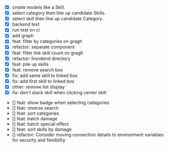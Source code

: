 - [x] create models like a Skill.
- [x] select category then line up candidate Skills.
- [x] select skill then line up candidate Category.
- [x] backend test
- [x] run test on ci
- [x] add graph
- [x] feat: filter by categories on gragh
- [x] refactor: separate component
- [x] feat: filter link skill count on gragh
- [x] refactor: frondend directory
- [x] feat: pile up skills
- [x] feat: remove search box
- [x] fix: add same skill to linked box
- [x] fix: add first skill to linked box
- [x] other: remove list display
- [x] fix: don't stack skill when clicking center skill
- [] feat: show badge when selecting categories
- [] feat: reverse search
- [] feat: sort categories
- [] feat: batch damage
- [] feat: batch special effect
- [] feat: sort skills by damage
- [] refactor: Consider moving connection details to environment variables for security and flexibility
